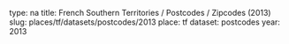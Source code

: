 type: na
title: French Southern Territories / Postcodes / Zipcodes (2013)
slug: places/tf/datasets/postcodes/2013
place: tf
dataset: postcodes
year: 2013
